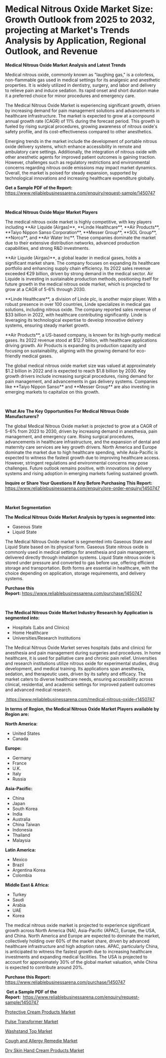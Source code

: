 <p><h1>Medical Nitrous Oxide Market Size: Growth Outlook from 2025 to 2032, projecting at Market's Trends Analysis by Application, Regional Outlook, and Revenue</h1></p><p><strong>Medical Nitrous Oxide Market Analysis and Latest Trends</strong></p>
<p><p>Medical nitrous oxide, commonly known as "laughing gas," is a colorless, non-flammable gas used in medical settings for its analgesic and anesthetic properties. It is widely utilized in dentistry, surgery, and labor and delivery to relieve pain and induce sedation. Its rapid onset and short duration make it a preferred choice for minor procedures and emergency care.</p><p>The Medical Nitrous Oxide Market is experiencing significant growth, driven by increasing demand for pain management solutions and advancements in healthcare infrastructure. The market is expected to grow at a compound annual growth rate (CAGR) of 11% during the forecast period. This growth is fueled by rising surgical procedures, growing awareness of nitrous oxide's safety profile, and its cost-effectiveness compared to other anesthetics.</p><p>Emerging trends in the market include the development of portable nitrous oxide delivery systems, which enhance accessibility in remote and ambulatory care settings. Additionally, the integration of nitrous oxide with other anesthetic agents for improved patient outcomes is gaining traction. However, challenges such as regulatory restrictions and environmental concerns regarding nitrous oxide emissions may impact market dynamics. Overall, the market is poised for steady expansion, supported by technological innovations and increasing healthcare expenditure globally.</p></p>
<p><strong>Get a Sample PDF of the Report:&nbsp;</strong> <a href="https://www.reliablebusinessarena.com/enquiry/request-sample/1450747?utm_campaign=2265&utm_medium=2&utm_source=Github&utm_content=ia&utm_term=26012025&utm_id=medical-nitrous-oxide">https://www.reliablebusinessarena.com/enquiry/request-sample/1450747</a></p>
<p>&nbsp;</p>
<p><strong>Medical Nitrous Oxide Major Market Players</strong></p>
<p><p>The medical nitrous oxide market is highly competitive, with key players including **Air Liquide (Airgas)**, **Linde Healthcare**, **Air Products**, **Taiyo Nippon Sanso Corporation**, **Messer Group**, **SOL Group**, **Norco**, and **Air Water Inc**. These companies dominate the market due to their extensive distribution networks, advanced production capabilities, and strong R&D investments.</p><p>**Air Liquide (Airgas)**, a global leader in medical gases, holds a significant market share. The company focuses on expanding its healthcare portfolio and enhancing supply chain efficiency. Its 2022 sales revenue exceeded €29 billion, driven by strong demand in the medical sector. Air Liquide is investing in sustainable production methods, positioning itself for future growth in the medical nitrous oxide market, which is projected to grow at a CAGR of 5-6% through 2030.</p><p>**Linde Healthcare**, a division of Linde plc, is another major player. With a robust presence in over 100 countries, Linde specializes in medical gas solutions, including nitrous oxide. The company reported sales revenue of $33 billion in 2022, with healthcare contributing significantly. Linde is leveraging its technological expertise to develop innovative delivery systems, ensuring steady market growth.</p><p>**Air Products**, a US-based company, is known for its high-purity medical gases. Its 2022 revenue stood at $12.7 billion, with healthcare applications driving growth. Air Products is expanding its production capacity and focusing on sustainability, aligning with the growing demand for eco-friendly medical gases.</p><p>The global medical nitrous oxide market size was valued at approximately $1.2 billion in 2022 and is expected to reach $1.8 billion by 2030. Key growth drivers include increasing surgical procedures, rising demand for pain management, and advancements in gas delivery systems. Companies like **Taiyo Nippon Sanso** and **Messer Group** are also investing in emerging markets to capitalize on this growth.</p></p>
<p>&nbsp;</p>
<p><strong>What Are The Key Opportunities For Medical Nitrous Oxide Manufacturers?</strong></p>
<p><p>The global Medical Nitrous Oxide market is projected to grow at a CAGR of 5-6% from 2023 to 2030, driven by increasing demand in anesthesia, pain management, and emergency care. Rising surgical procedures, advancements in healthcare infrastructure, and the expansion of dental and maternity care services are key growth drivers. North America and Europe dominate the market due to high healthcare spending, while Asia-Pacific is expected to witness the fastest growth due to improving healthcare access. However, stringent regulations and environmental concerns may pose challenges. Future outlook remains positive, with innovations in delivery systems and rising adoption in emerging markets fueling sustained growth.</p></p>
<p><strong>Inquire or Share Your Questions If Any Before Purchasing This Report:</strong> <a href="https://www.reliablebusinessarena.com/enquiry/pre-order-enquiry/1450747?utm_campaign=2265&utm_medium=2&utm_source=Github&utm_content=ia&utm_term=26012025&utm_id=medical-nitrous-oxide">https://www.reliablebusinessarena.com/enquiry/pre-order-enquiry/1450747</a></p>
<p>&nbsp;</p>
<p><strong>Market Segmentation</strong></p>
<p><strong>The Medical Nitrous Oxide Market Analysis by types is segmented into:</strong></p>
<p><ul><li>Gaseous State</li><li>Liquid State</li></ul></p>
<p><p>The Medical Nitrous Oxide market is segmented into Gaseous State and Liquid State based on its physical form. Gaseous State nitrous oxide is commonly used in medical settings for anesthesia and pain management, delivered directly through inhalation systems. Liquid State nitrous oxide is stored under pressure and converted to gas before use, offering efficient storage and transportation. Both forms are essential in healthcare, with the choice depending on application, storage requirements, and delivery systems.</p></p>
<p><strong>Purchase this Report:&nbsp;</strong><a href="https://www.reliablebusinessarena.com/purchase/1450747?utm_campaign=2265&utm_medium=2&utm_source=Github&utm_content=ia&utm_term=26012025&utm_id=medical-nitrous-oxide">https://www.reliablebusinessarena.com/purchase/1450747</a></p>
<p>&nbsp;</p>
<p><strong>The Medical Nitrous Oxide Market Industry Research by Application is segmented into:</strong></p>
<p><ul><li>Hospitals (Labs and Clinics)</li><li>Home Healthcare</li><li>Universities/Research Institutions</li></ul></p>
<p><p>The Medical Nitrous Oxide Market serves hospitals (labs and clinics) for anesthesia and pain management during surgeries and procedures. In home healthcare, it is used for palliative care and chronic pain relief. Universities and research institutions utilize nitrous oxide for experimental studies, drug development, and medical training. Its applications span anesthesia, sedation, and therapeutic uses, driven by its safety and efficacy. The market caters to diverse healthcare needs, ensuring accessibility across clinical, residential, and academic settings for improved patient outcomes and advanced medical research.</p></p>
<p><a href="https://www.reliablebusinessarena.com/medical-nitrous-oxide-r1450747?utm_campaign=2265&utm_medium=2&utm_source=Github&utm_content=ia&utm_term=26012025&utm_id=medical-nitrous-oxide">&nbsp;https://www.reliablebusinessarena.com/medical-nitrous-oxide-r1450747</a></p>
<p><strong>In terms of Region, the Medical Nitrous Oxide Market Players available by Region are:</strong></p>
<p>
    <p> <strong> North America: </strong>
        <ul>
            <li>United States</li>
            <li>Canada</li>
        </ul>
        </p> 
    <p> <strong> Europe: </strong>
        <ul>
            <li>Germany</li>
            <li>France</li>
            <li>U.K.</li>
            <li>Italy</li>
            <li>Russia</li>
        </ul>
        </p> 
    <p> <strong> Asia-Pacific: </strong>
        <ul>
            <li>China</li>
            <li>Japan</li>
            <li>South Korea</li>
            <li>India</li>
            <li>Australia</li>
            <li>China Taiwan</li>
            <li>Indonesia</li>
            <li>Thailand</li>
            <li>Malaysia</li>
        </ul>
        </p> 
    <p> <strong> Latin America: </strong>
        <ul>
            <li>Mexico</li>
            <li>Brazil</li>
            <li>Argentina Korea</li>
            <li>Colombia</li>
        </ul>
        </p> 
    <p> <strong> Middle East & Africa: </strong>
        <ul>
            <li>Turkey</li>
            <li>Saudi</li>
            <li>Arabia</li>
            <li>UAE</li>
            <li>Korea</li>
        </ul>
    </p>
    </p>
<p><p>The medical nitrous oxide market is projected to experience significant growth across North America (NA), Asia-Pacific (APAC), Europe, the USA, and China. North America and Europe are expected to dominate the market, collectively holding over 60% of the market share, driven by advanced healthcare infrastructure and high adoption rates. APAC, particularly China, is anticipated to witness the fastest growth due to increasing healthcare investments and expanding medical facilities. The USA is projected to account for approximately 30% of the global market valuation, while China is expected to contribute around 20%.</p></p>
<p><strong>Purchase this Report: </strong><a href="https://www.reliablebusinessarena.com/purchase/1450747?utm_campaign=2265&utm_medium=2&utm_source=Github&utm_content=ia&utm_term=26012025&utm_id=medical-nitrous-oxide">https://www.reliablebusinessarena.com/purchase/1450747</a></p>
<p>&nbsp;<strong>Get a Sample PDF of the Report:&nbsp;&nbsp;</strong><a href="https://www.reliablebusinessarena.com/enquiry/request-sample/1450747?utm_campaign=2265&utm_medium=2&utm_source=Github&utm_content=ia&utm_term=26012025&utm_id=medical-nitrous-oxide">https://www.reliablebusinessarena.com/enquiry/request-sample/1450747</a></p>
<p><strong></strong></p>
<p><p><a href="https://www.linkedin.com/pulse/expanding-protective-cream-products-market-size-projected-cagr-rd1ge?utm_campaign=2265&utm_medium=2&utm_source=Github&utm_content=ia&utm_term=26012025&utm_id=medical-nitrous-oxide">Protective Cream Products Market</a></p><p><a href="https://www.linkedin.com/pulse/pulse-transformer-market-review-strategic-growth-forecasted-cagr-qfxie?utm_campaign=2265&utm_medium=2&utm_source=Github&utm_content=ia&utm_term=26012025&utm_id=medical-nitrous-oxide">Pulse Transformer Market</a></p><p><a href="https://www.linkedin.com/pulse/analysis-global-washstand-top-market-type-application-geography-qvu9e?utm_campaign=2265&utm_medium=2&utm_source=Github&utm_content=ia&utm_term=26012025&utm_id=medical-nitrous-oxide">Washstand Top Market</a></p><p><a href="https://www.linkedin.com/pulse/insightful-cough-allergy-remedie-market-report-swot-analysis-achxc?utm_campaign=2265&utm_medium=2&utm_source=Github&utm_content=ia&utm_term=26012025&utm_id=medical-nitrous-oxide">Cough and Allergy Remedie Market</a></p><p><a href="https://www.linkedin.com/pulse/dry-skin-hand-cream-products-market-predictions-taking-677vc?utm_campaign=2265&utm_medium=2&utm_source=Github&utm_content=ia&utm_term=26012025&utm_id=medical-nitrous-oxide">Dry Skin Hand Cream Products Market</a></p></p>